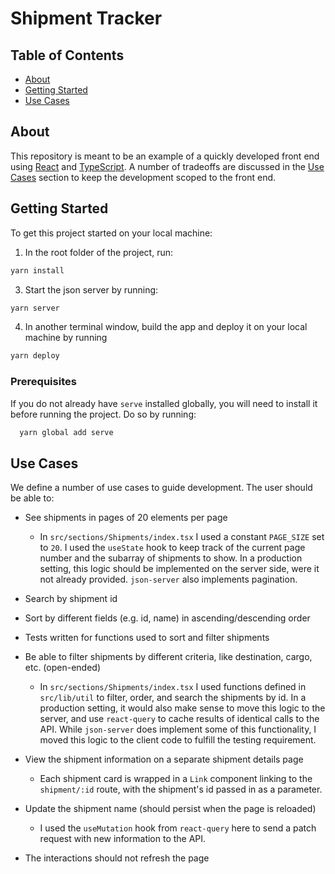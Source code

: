 # Shipment Tracker

## Table of Contents

- [About](#about)
- [Getting Started](#getting_started)
- [Use Cases](#use_cases)

## About <a name = "about"></a>

This repository is meant to be an example of a quickly developed front end using [React](https://reactjs.org/) and [TypeScript](https://www.typescriptlang.org/). A number of tradeoffs are discussed in the [Use Cases](#use_cases) section to keep the development scoped to the front end.

## Getting Started <a name = "getting_started"></a>

To get this project started on your local machine:

1. In the root folder of the project, run:

```bash
yarn install
```

3. Start the json server by running:

```bash
yarn server
```

4. In another terminal window, build the app and deploy it on your local machine by running

```bash
yarn deploy
```

### Prerequisites

If you do not already have `serve` installed globally, you will need to install it before running the project. Do so by running:

```bash
  yarn global add serve
```

## Use Cases <a name = "use_cases"></a>

We define a number of use cases to guide development. The user should be able to:

- See shipments in pages of 20 elements per page

  - In `src/sections/Shipments/index.tsx` I used a constant `PAGE_SIZE` set to `20`. I used the `useState` hook to keep track of the current page number and the subarray of shipments to show. In a production setting, this logic should be implemented on the server side, were it not already provided. `json-server` also implements pagination.

- Search by shipment id

- Sort by different fields (e.g. id, name) in ascending/descending order

- Tests written for functions used to sort and filter shipments

- Be able to filter shipments by different criteria, like destination, cargo, etc. (open-ended)

  - In `src/sections/Shipments/index.tsx` I used functions defined in `src/lib/util` to filter, order, and search the shipments by id. In a production setting, it would also make sense to move this logic to the server, and use `react-query` to cache results of identical calls to the API. While `json-server` does implement some of this functionality, I moved this logic to the client code to fulfill the testing requirement.

- View the shipment information on a separate shipment details page

  - Each shipment card is wrapped in a `Link` component linking to the `shipment/:id` route, with the shipment's id passed in as a parameter.

- Update the shipment name (should persist when the page is reloaded)

  - I used the `useMutation` hook from `react-query` here to send a patch request with new information to the API.

- The interactions should not refresh the page
